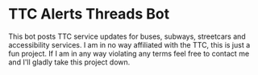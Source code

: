 # TTC Alerts Threads Bot

This bot posts TTC service updates for buses, subways, streetcars and accessibility services. I am in no way affiliated with the TTC, this is just a fun project. If I am in any way violating any terms feel free to contact me and I'll gladly take this project down.
